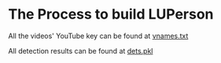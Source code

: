 # The Process to build LUPerson

All the videos' YouTube key can be found at [vnames.txt](https://drive.google.com/file/d/1eopcxZPNHnaobjnSwP37U2YFlptNE0A0/view?usp=sharing)

All detection results can be found at [dets.pkl](https://drive.google.com/file/d/1t_XPHOI_VzuebaAnXccu4iIzDXMNpTJO/view?usp=sharing)
